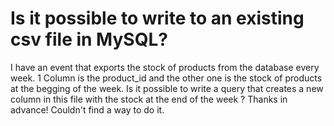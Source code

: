 
# Is it possible to write to an existing csv file in MySQL?

I have an event that exports the stock of products from the database every week. 1 Column is the product_id and the other one is the stock of products at the begging of the week. Is it possible to write a query that creates a new column in this file with the stock at the end of the week ?
Thanks in advance!
Couldn't find a way to do it.

        